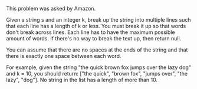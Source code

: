 This problem was asked by Amazon.

Given a string s and an integer k, break up the string into multiple lines such that each line has a
length of k or less. You must break it up so that words don't break across lines. Each line has to
have the maximum possible amount of words. If there's no way to break the text up, then return null.

You can assume that there are no spaces at the ends of the string and that there is exactly one
space between each word.

For example, given the string "the quick brown fox jumps over the lazy dog" and k = 10, you should
return: ["the quick", "brown fox", "jumps over", "the lazy", "dog"]. No string in the list has a
length of more than 10.
